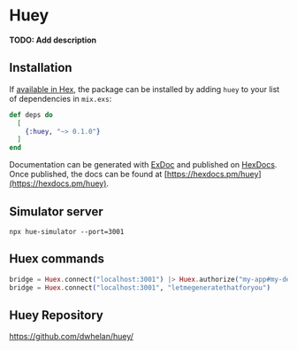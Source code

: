 # Huey

**TODO: Add description**

## Installation

If [available in Hex](https://hex.pm/docs/publish), the package can be installed
by adding `huey` to your list of dependencies in `mix.exs`:

```elixir
def deps do
  [
    {:huey, "~> 0.1.0"}
  ]
end
```

Documentation can be generated with [ExDoc](https://github.com/elixir-lang/ex_doc)
and published on [HexDocs](https://hexdocs.pm). Once published, the docs can
be found at [https://hexdocs.pm/huey](https://hexdocs.pm/huey).

## Simulator server

```
npx hue-simulator --port=3001
```

## Huex commands

```elixir
bridge = Huex.connect("localhost:3001") |> Huex.authorize("my-app#my-device")
bridge = Huex.connect("localhost:3001", "letmegeneratethatforyou")
```

## Huey Repository

https://github.com/dwhelan/huey/
